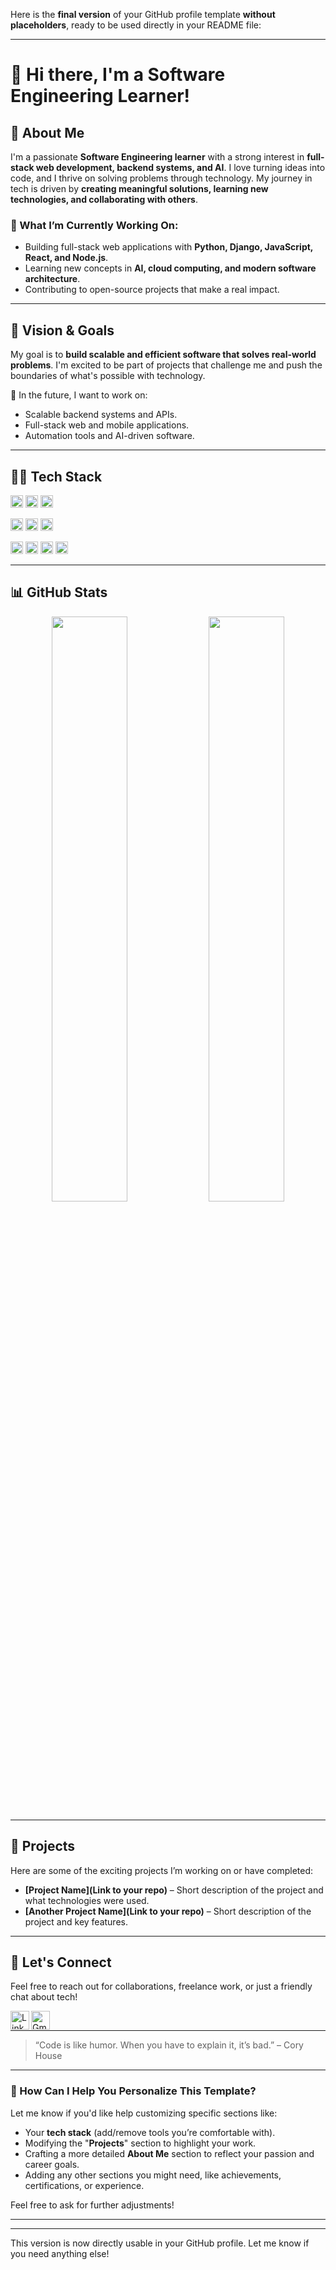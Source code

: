 Here is the **final version** of your GitHub profile template **without placeholders**, ready to be used directly in your README file:

---

# 👋 Hi there, I'm a Software Engineering Learner!

## 💬 About Me

I'm a passionate **Software Engineering learner** with a strong interest in **full-stack web development, backend systems, and AI**. I love turning ideas into code, and I thrive on solving problems through technology. My journey in tech is driven by **creating meaningful solutions, learning new technologies, and collaborating with others**.

### 🌱 What I’m Currently Working On:

* Building full-stack web applications with **Python, Django, JavaScript, React, and Node.js**.
* Learning new concepts in **AI, cloud computing, and modern software architecture**.
* Contributing to open-source projects that make a real impact.

---

## 🎯 Vision & Goals

My goal is to **build scalable and efficient software that solves real-world problems**. I'm excited to be part of projects that challenge me and push the boundaries of what's possible with technology.

🚀 In the future, I want to work on:

* Scalable backend systems and APIs.
* Full-stack web and mobile applications.
* Automation tools and AI-driven software.

---

## 🧑‍💻 Tech Stack

<!-- Languages -->

<code><img height="20" src="https://img.shields.io/badge/Python-3670A0?style=flat&logo=python&logoColor=white"/></code> <code><img height="20" src="https://img.shields.io/badge/JavaScript-F7DF1E?style=flat&logo=javascript&logoColor=black"/></code> <code><img height="20" src="https://img.shields.io/badge/SQL-025E8C?style=flat&logo=postgresql&logoColor=white"/></code>

<!-- Frameworks -->

<code><img height="20" src="https://img.shields.io/badge/Django-092E20?style=flat&logo=django&logoColor=white"/></code> <code><img height="20" src="https://img.shields.io/badge/React-61DAFB?style=flat&logo=react&logoColor=black"/></code> <code><img height="20" src="https://img.shields.io/badge/Node.js-339933?style=flat&logo=nodedotjs&logoColor=white"/></code>

<!-- Tools -->

<code><img height="20" src="https://img.shields.io/badge/Git-F05032?style=flat&logo=git&logoColor=white"/></code> <code><img height="20" src="https://img.shields.io/badge/Docker-2496ED?style=flat&logo=docker&logoColor=white"/></code> <code><img height="20" src="https://img.shields.io/badge/Postman-FF6C37?style=flat&logo=postman&logoColor=white"/></code> <code><img height="20" src="https://img.shields.io/badge/GitHub%20Actions-2088FF?style=flat&logo=githubactions&logoColor=white"/></code>

---

## 📊 GitHub Stats

<p align="center">
  <img width="49%" src="https://github-readme-stats.vercel.app/api?username=your-username&show_icons=true&theme=default&hide=issues" />
  <img width="49%" src="https://github-readme-stats.vercel.app/api/top-langs/?username=your-username&layout=compact" />
</p>

---

## 📌 Projects

Here are some of the exciting projects I’m working on or have completed:

* **\[Project Name]\(Link to your repo)** – Short description of the project and what technologies were used.
* **\[Another Project Name]\(Link to your repo)** – Short description of the project and key features.

---

## 🤝 Let's Connect

Feel free to reach out for collaborations, freelance work, or just a friendly chat about tech!

<a href="https://www.linkedin.com/in/your-linkedin-username/">
  <img align="left" alt="LinkedIn" width="30px" src="https://cdn.jsdelivr.net/gh/devicons/devicon/icons/linkedin/linkedin-original.svg" />
</a>
<a href="mailto:your.email@example.com">
  <img align="left" alt="Gmail" width="30px" src="https://cdn.jsdelivr.net/gh/devicons/devicon/icons/google/google-original.svg" />
</a>
<br/>

---

> “Code is like humor. When you have to explain it, it’s bad.” – Cory House

---

### 💬 How Can I Help You Personalize This Template?

Let me know if you'd like help customizing specific sections like:

* Your **tech stack** (add/remove tools you’re comfortable with).
* Modifying the "**Projects**" section to highlight your work.
* Crafting a more detailed **About Me** section to reflect your passion and career goals.
* Adding any other sections you might need, like achievements, certifications, or experience.

Feel free to ask for further adjustments!

---

---

This version is now directly usable in your GitHub profile. Let me know if you need anything else!
